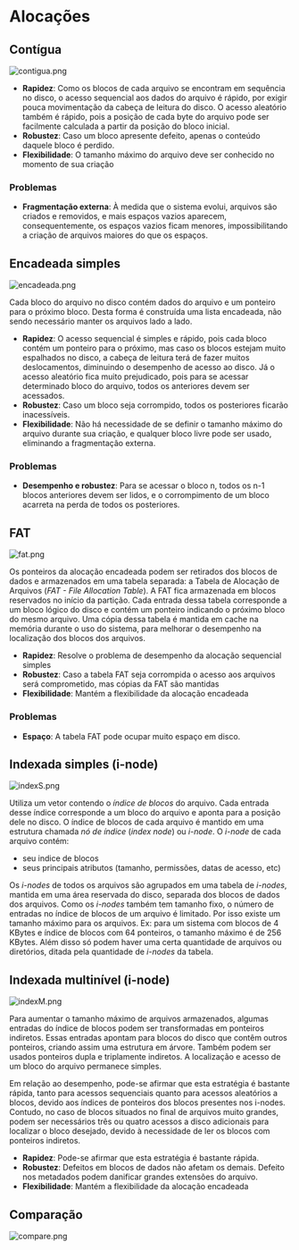 # Alocações

## Contígua

![contigua.png](/anotacoes/img/contigua.png)

- **Rapidez**: Como os blocos de cada arquivo se encontram em sequência no disco, o acesso
    sequencial aos dados do arquivo é rápido, por exigir pouca movimentação da cabeça de
    leitura do disco. O acesso aleatório também é rápido, pois a posição de cada byte do
    arquivo pode ser facilmente calculada a partir da posição do bloco inicial.
- **Robustez**: Caso um bloco apresente defeito, apenas o conteúdo daquele bloco é perdido.
- **Flexibilidade**: O tamanho máximo do arquivo deve ser conhecido no momento de sua criação

### Problemas

- **Fragmentação externa**: À medida que o sistema evolui, arquivos são criados e removidos, e mais espaços vazios aparecem, consequentemente, os espaços vazios ficam menores, impossibilitando a criação de arquivos maiores do que os espaços.

## Encadeada simples

![encadeada.png](/anotacoes/img/encadeada.png)

Cada bloco do arquivo no disco contém dados do arquivo e um ponteiro para o próximo bloco. Desta forma é construída uma lista encadeada, não sendo necessário manter os arquivos lado a lado.

- **Rapidez**: O acesso sequencial é simples e rápido, pois cada bloco contém um ponteiro para o próximo, mas caso os blocos estejam muito espalhados no disco, a cabeça de leitura terá de fazer muitos
    deslocamentos, diminuindo o desempenho de acesso ao disco. Já o acesso aleatório fica muito prejudicado, pois para se acessar determinado bloco do arquivo, todos os anteriores devem ser acessados.
- **Robustez**: Caso um bloco seja corrompido, todos os posteriores ficarão inacessíveis.
- **Flexibilidade**: Não há necessidade de se definir o tamanho máximo do arquivo durante sua criação, e qualquer bloco livre pode ser usado, eliminando a fragmentação externa.

### Problemas

- **Desempenho e robustez**: Para se acessar o bloco n, todos os n-1 blocos anteriores devem ser lidos, e o corrompimento de um bloco acarreta na perda de todos os posteriores.

## FAT

![fat.png](/anotacoes/img/fat.png)

Os ponteiros da alocação encadeada podem ser retirados dos blocos de dados e armazenados em uma tabela separada: a Tabela de Alocação de Arquivos (*FAT - File Allocation Table*).
A FAT fica armazenada em blocos reservados no início da partição. Cada entrada dessa tabela corresponde a um bloco lógico do disco e contém um ponteiro indicando o próximo bloco do mesmo arquivo.
Uma cópia dessa tabela é mantida em cache na memória durante o uso do sistema, para melhorar o desempenho na localização dos blocos dos arquivos.

- **Rapidez**: Resolve o problema de desempenho da alocação sequencial simples
- **Robustez**: Caso a tabela FAT seja corrompida o acesso aos arquivos será comprometido, mas cópias da FAT são mantidas
- **Flexibilidade**: Mantém a flexibilidade da alocação encadeada

### Problemas

- **Espaço**: A tabela FAT pode ocupar muito espaço em disco.

## Indexada simples (i-node)

![indexS.png](/anotacoes/img/indexS.png)

Utiliza um vetor contendo o *índice de blocos* do arquivo. Cada entrada desse índice corresponde a um bloco do arquivo e aponta para a posição dele no disco.
O índice de blocos de cada arquivo é mantido em uma estrutura chamada *nó de índice* (*index node*) ou *i-node*. O *i-node* de cada arquivo contém:

- seu indice de blocos
- seus principais atributos (tamanho, permissões, datas de acesso, etc)

Os *i-nodes* de todos os arquivos são agrupados em uma tabela de *i-nodes*, mantida em uma área reservada do disco, separada dos blocos de dados dos arquivos.
Como os *i-nodes* também tem tamanho fixo, o número de entradas no índice de blocos de um arquivo é limitado. Por isso existe um tamanho máximo para os arquivos. Ex: para um sistema com blocos de 4 KBytes e índice de blocos com 64 ponteiros, o tamanho máximo é de 256 KBytes.
Além disso só podem haver uma certa quantidade de arquivos ou diretórios, ditada pela quantidade de *i-nodes* da tabela.

## Indexada multinível (i-node)
![indexM.png](/anotacoes/img/indexM.png)

Para aumentar o tamanho máximo de arquivos armazenados, algumas entradas do índice de blocos podem ser transformadas em ponteiros indiretos. Essas entradas apontam para blocos do disco que contêm outros ponteiros, criando assim uma estrutura em árvore. Também podem ser usados ponteiros dupla e triplamente indiretos. A localização e acesso de um bloco do arquivo permanece simples.

Em relação ao desempenho, pode-se afirmar que esta estratégia é bastante rápida, tanto para acessos sequenciais quanto para acessos aleatórios a blocos, devido aos índices de ponteiros dos blocos presentes nos i-nodes. Contudo, no caso de blocos situados no final de arquivos muito grandes, podem ser necessários três ou quatro acessos a disco adicionais para localizar o bloco desejado, devido à necessidade de ler os blocos com ponteiros indiretos.

- **Rapidez**: Pode-se afirmar que esta estratégia é bastante rápida.
- **Robustez**: Defeitos em blocos de dados não afetam os demais. Defeito nos metadados podem danificar grandes extensões do arquivo.
- **Flexibilidade**: Mantém a flexibilidade da alocação encadeada

## Comparação
![compare.png](/anotacoes/img/compare.png)


